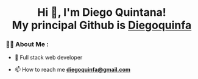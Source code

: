 <div id="header" align="center">
    <h1 align="center">Hi 👋, I'm Diego Quintana!<br>My principal Github is <a href="https://github.com/diegoquinfa">Diegoquinfa</a></h1>
</div>
    
### 👨‍💻 About Me :

- 📝 Full stack web developer

- 📫 How to reach me **diegoquinfa@gmail.com**
